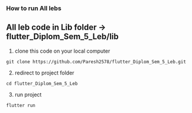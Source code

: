 ### How to run All lebs

## All leb code in Lib folder ->   flutter_Diplom_Sem_5_Leb/lib

1. clone this code on your local computer
```
git clone https://github.com/Paresh2578/flutter_Diplom_Sem_5_Leb.git
```

2. redirect to project folder
```
cd flutter_Diplom_Sem_5_Leb
```

3. run project
```
flutter run
```

